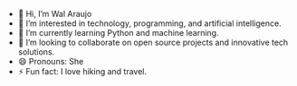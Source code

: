 - 👋 Hi, I’m Wal Araujo
- 👀 I’m interested in technology, programming, and artificial intelligence.
- 🌱 I’m currently learning Python and machine learning.
- 💞️ I’m looking to collaborate on open source projects and innovative tech solutions.
- 😄 Pronouns: She
- ⚡ Fun fact: 
I love hiking and travel.
<!---
Walaraujo/Walaraujo is a ✨ special ✨ repository because its `README.md` (this file) appears on your GitHub profile.
You can click the Preview link to take a look at your changes.
--->
